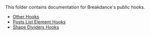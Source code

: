 This folder contains documentation for Breakdance's public hooks.

- [Other Hooks](other.md)
- [Posts List Element Hooks](posts-list.md)
- [Shape Dividers Hooks](shape-dividers.md)

